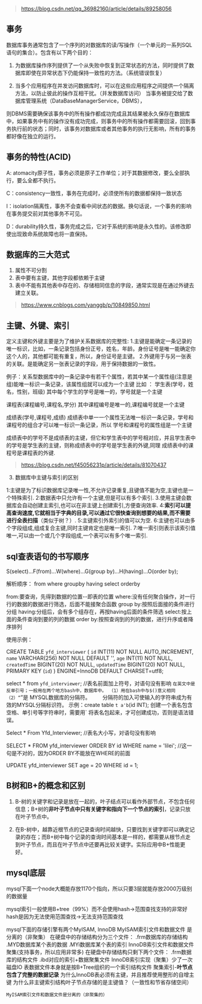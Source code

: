 
>https://blog.csdn.net/qq_36982160/article/details/89258056
## 事务
数据库事务通常包含了一个序列的对数据库的读/写操作（一个单元的一系列SQL语句的集合）。包含有以下两个目的：

1. 为数据库操作序列提供了一个从失败中恢复到正常状态的方法，同时提供了数据库即使在异常状态下仍能保持一致性的方法。（系统错误恢复）

2. 当多个应用程序在并发访问数据库时，可以在这些应用程序之间提供一个隔离方法，以防止彼此的操作互相干扰。（并发数据库访问）
当事务被提交给了数据库管理系统（DataBaseManagerService，DBMS），

则DBMS需要确保该事务中的所有操作都成功完成且其结果被永久保存在数据库中，如果事务中有的操作没有成功完成，则事务中的所有操作都需要回滚，回到事务执行前的状态；同时，该事务对数据库或者其他事务的执行无影响，所有的事务都好像在独立的运行。

## 事务的特性(ACID)

A: atomacity原子性，事务必须是原子工作单位；对于其数据修改，要么全部执行，要么全都不执行。

C：consistency一致性，事务在完成时，必须使所有的数据都保持一致状态

I：isolation隔离性，事务不会查看中间状态的数据。换句话说，一个事务的影响在事务提交前对其他事务不可见。

D：durability持久性，事务完成之后，它对于系统的影响是永久性的。该修改即使出现致命系统故障也将一直保持。

## 数据库的三大范式

1. 属性不可分割
2. 表中要有主键，其他字段都依赖于主键
3. 表中不能有其他表中存在的、存储相同信息的字段，通常实现是在通过外键去建立关联。

>https://www.cnblogs.com/yanggb/p/10849850.html

## 主键、外键、索引

定义主键和外键主要是为了维护关系数据库的完整性:
1.主键是能确定一条记录的唯一标识，比如，一条记录包括身份正号，姓名，年龄。身份证号是唯一能确定你这个人的，其他都可能有重复，所以，身份证号是主键。 
2.外键用于与另一张表的关联。是能确定另一张表记录的字段，用于保持数据的一致性。

例子：关系型数据库中的一条记录中有若干个属性，若其中某一个属性组(注意是组)能唯一标识一条记录，该属性组就可以成为一个主键 
比如 ：
学生表(学号，姓名，性别，班级) 
其中每个学生的学号是唯一的，学号就是一个主键 

课程表(课程编号,课程名,学分) 
其中课程编号是唯一的,课程编号就是一个主键 

成绩表(学号,课程号,成绩) 
成绩表中单一一个属性无法唯一标识一条记录，学号和课程号的组合才可以唯一标识一条记录，所以 学号和课程号的属性组是一个主键 
  
成绩表中的学号不是成绩表的主键，但它和学生表中的学号相对应，并且学生表中的学号是学生表的主键，则称成绩表中的学号是学生表的外键,同理 成绩表中的课程号是课程表的外键.

>https://blog.csdn.net/f45056231p/article/details/81070437

3. 数据库中主键与索引的区别

1:主键是为了标识数据库记录唯一性,不允许记录重复,且键值不能为空,主键也是一个特殊索引.
2:数据表中只允许有一个主键,但是可以有多个索引.
3.使用主键会数据库会自动创建主索引,也可以在非主键上创建索引,方便查询效率.
4:**索引可以提高查询速度,它就相当于字典的目录,可以通过它很快查询到想要的结果,而不需要进行全表扫描**（类似于树？）.
5:主键索引外索引的值可以为空.
6:主键也可以由多个字段组成,组成复合主键,同时主键肯定也是唯一索引.
7:唯一索引则表示该索引值唯一,可以由一个或几个字段组成,一个表可以有多个唯一索引.

## sql查表语句的书写顺序

S(select)...F(from)...W(where)...G(group by)...H(having)...O(order by);

解析顺序：
from where groupby having select orderby

from:要查询，先得到数据的位置--即表的位置
where:没有任何聚合操作，对一行行的数据的数据进行筛选，后面不能接聚合函数
group by:按照后面接的条件进行分组
having:分组后，会有多个组存在，再按having后面的条件筛选
select:按上面的条件查询到要的列的数据
order by:按照查询到的列的数据，进行升序或者降序排列

使用示例：

CREATE TABLE `yfd_interviewer` (
  `id` INT(11) NOT NULL AUTO_INCREMENT,
  `name` VARCHAR(256) NOT NULL DEFAULT '',
  `age` INT(11) NOT NULL,
  `createdTime` BIGINT(20) NOT NULL,
  `updatedTime` BIGINT(20) NOT NULL,
  PRIMARY KEY (`id`)
) ENGINE=InnoDB DEFAULT CHARSET=utf8;

select * from `yfd_interviewer`;
//表名前面加上符号，对语句没有影响
`在英文中是反单引号；一般用在两个地方bash中，数据库中。
（1）用在bash中与$()意义相同
（2）“`”是 MYSQL数据库的分隔符。
　　分隔符的加入可使输入的字符串成为有效的MYSQL分隔标识符。
示例：create table `t a'b`(id INT);
创建一个表名包含空格、单引号等字符串时，需要用` 将表名包起来，才可创建成功，否则是语法错误。
    
Select * From Yfd_Interviewer;
//表名大小写，对语句没有影响

SELECT * FROM yfd_interviewer ORDER BY id WHERE name = 'lilei';
//这一句是不对的，因为ORDER BY不能放在WHERE的前面

UPDATE yfd_interviewer SET age = 20 WHERE id  = 1;

## B树和B+的概念和区别

1. B-树的关键字和记录是放在一起的，叶子结点可以看作外部节点，不包含任何信息；B+树的**非叶子节点中只有关键字和指向下一个节点的索引**，记录只放在叶子节点中。

2. 在B-树中，越靠近根节点的记录查询时间越快，只要找到关键字即可以确定记录的存在；而B+树中每个记录的查询时间基本是一样的，都需要从根节点走到叶子节点，而且在叶子节点中还要再比较关键字。实际应用中B+性能更好。


## mysql底层

mysql下面一个node大概能存放1170个指向，所以只要3层就能存放2000万级别的数据量

mysql索引一般使用B+tree（99%）而不会使用hash->范围查找支持的非常好
hash是因为无法使用范围查找->无法支持范围查找

mysql下面的存储引擎有两个MyISAM, InnoDB
MyISAM索引文件和数据文件 是分离的（非聚集）
  在硬盘中的存储结构分为三个文件：
    .frm数据库的存储结构
    .MYD数据库某个表的数据
    .MYi数据库某个表的索引
InnoDB索引文件和数据文件聚集(支持事务，所以应用非常多)
  在硬盘中存储结构只剩下两个文件：
    .frm数据库的结构文件
    .ibd对应的索引+数据聚集文件
  InnoDB索引实现（聚集）少了一次磁盘IO
    表数据文件本身就是按B+Tree组织的一个索引结构文件
    聚集索引-**叶节点包含了完整的数据记录**
    为什么InnoDB表必须有主键，并且推荐使用整形的自增主键
    为什么非主键索引结构叶子节点存储的是主键值？（一致性和节省存储空间）

    MyISAM索引文件和数据文件是分离的（非聚集的）

